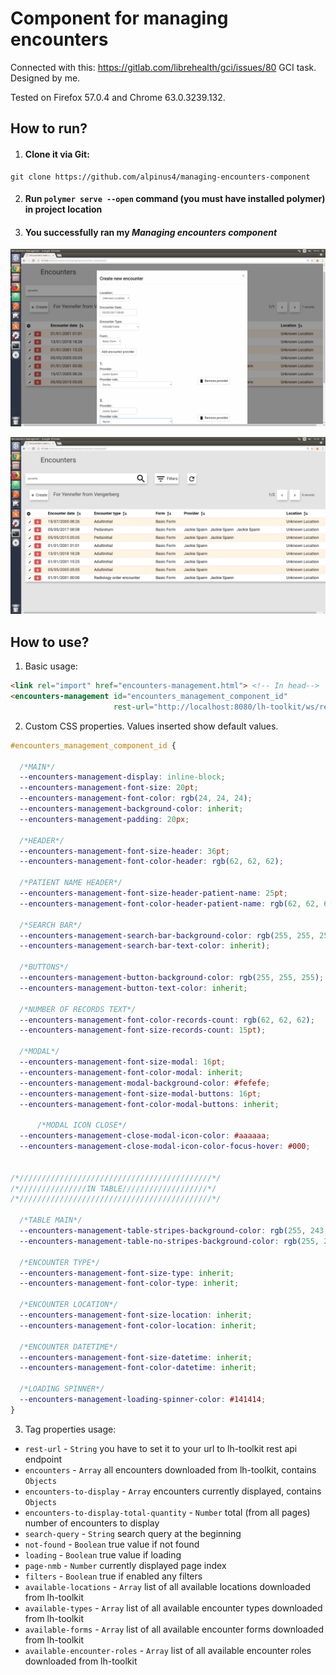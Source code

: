 # Component for managing encounters
Connected with this: https://gitlab.com/librehealth/gci/issues/80 GCI task.
Designed by me.

Tested on Firefox 57.0.4 and Chrome 63.0.3239.132.

## How to run?
1. #### Clone it via Git:
```
git clone https://github.com/alpinus4/managing-encounters-component
```
2. #### Run `polymer serve --open` command (you must have installed polymer) in project location

3. #### You successfully ran my _Managing encounters component_

![](images/for-readme/managing-encounters-1.png?raw=true "Screenshot1")

![](images/for-readme/managing-encounters-2.png?raw=true "Screenshot2")

## How to use?

1. Basic usage:
```html
<link rel="import" href="encounters-management.html"> <!-- In head-->
<encounters-management id="encounters_management_component_id"
                       rest-url="http://localhost:8080/lh-toolkit/ws/rest/v1"/> <!-- In body-->
```
2. Custom CSS properties. Values inserted show default values.
```css
#encounters_management_component_id {

  /*MAIN*/
  --encounters-management-display: inline-block;
  --encounters-management-font-size: 20pt;
  --encounters-management-font-color: rgb(24, 24, 24);
  --encounters-management-background-color: inherit;
  --encounters-management-padding: 20px;

  /*HEADER*/
  --encounters-management-font-size-header: 36pt;
  --encounters-management-font-color-header: rgb(62, 62, 62);

  /*PATIENT NAME HEADER*/
  --encounters-management-font-size-header-patient-name: 25pt;
  --encounters-management-font-color-header-patient-name: rgb(62, 62, 62);

  /*SEARCH BAR*/
  --encounters-management-search-bar-background-color: rgb(255, 255, 255);
  --encounters-management-search-bar-text-color: inherit);

  /*BUTTONS*/
  --encounters-management-button-background-color: rgb(255, 255, 255);
  --encounters-management-button-text-color: inherit;

  /*NUMBER OF RECORDS TEXT*/
  --encounters-management-font-color-records-count: rgb(62, 62, 62);
  --encounters-management-font-size-records-count: 15pt);

  /*MODAL*/
  --encounters-management-font-size-modal: 16pt;
  --encounters-management-font-color-modal: inherit;
  --encounters-management-modal-background-color: #fefefe;
  --encounters-management-font-size-modal-buttons: 16pt;
  --encounters-management-font-color-modal-buttons: inherit;

      /*MODAL ICON CLOSE*/
  --encounters-management-close-modal-icon-color: #aaaaaa;
  --encounters-management-close-modal-icon-color-focus-hover: #000;


/*///////////////////////////////////////////*/
/*///////////////IN TABLE///////////////////*/
/*///////////////////////////////////////////*/

  /*TABLE MAIN*/
  --encounters-management-table-stripes-background-color: rgb(255, 243, 228);
  --encounters-management-table-no-stripes-background-color: rgb(255, 255, 255);

  /*ENCOUNTER TYPE*/
  --encounters-management-font-size-type: inherit;
  --encounters-management-font-color-type: inherit;

  /*ENCOUNTER LOCATION*/
  --encounters-management-font-size-location: inherit;
  --encounters-management-font-color-location: inherit;

  /*ENCOUNTER DATETIME*/
  --encounters-management-font-size-datetime: inherit;
  --encounters-management-font-color-datetime: inherit;

  /*LOADING SPINNER*/
  --encounters-management-loading-spinner-color: #141414;
}
```

3. Tag properties usage:
  * `rest-url` - `String` you have to set it to your url to lh-toolkit rest api endpoint
  * `encounters` - `Array` all encounters downloaded from lh-toolkit, contains `Objects`
  * `encounters-to-display` - `Array` encounters currently displayed, contains `Objects`
  * `encounters-to-display-total-quantity` - `Number` total (from all pages) number of encounters to display
  * `search-query` - `String` search query at the beginning
  * `not-found` - `Boolean` true value if not found
  * `loading` - `Boolean` true value if loading
  * `page-nmb` - `Number` currently displayed page index
  * `filters` - `Boolean` true if enabled any filters
  * `available-locations` - `Array` list of all available locations downloaded from lh-toolkit
  * `available-types` - `Array` list of all available encounter types downloaded from lh-toolkit
  * `available-forms` - `Array` list of all available encounter forms downloaded from lh-toolkit
  * `available-encounter-roles` - `Array` list of all available encounter roles downloaded from lh-toolkit
